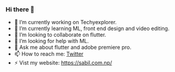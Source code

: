 ### Hi there 👋

- 🔭 I’m currently working on Techyexplorer.
- 🌱 I’m currently learning ML, front end design and video editing.
- 👯 I’m looking to collaborate on flutter.
- 🤔 I’m looking for help with ML.
- 💬 Ask me about flutter and adobe premiere pro.
- 📫 How to reach me: [Twitter](https://twitter.com/kongbill62)
- ⚡ Vist my website: https://sabil.com.np/ 

